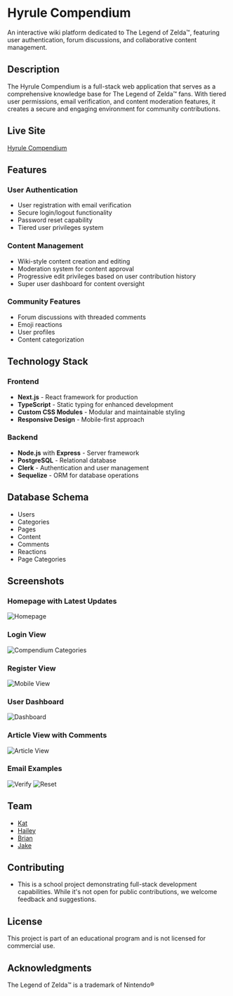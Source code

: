 # Hyrule Compendium

An interactive wiki platform dedicated to The Legend of Zelda™, featuring user authentication, forum discussions, and collaborative content management.

## Description

The Hyrule Compendium is a full-stack web application that serves as a comprehensive knowledge base for The Legend of Zelda™ fans. With tiered user permissions, email verification, and content moderation features, it creates a secure and engaging environment for community contributions.

## Live Site
[Hyrule Compendium](https://hyrule-compendium.magicapps.dev/)

## Features

### User Authentication
- User registration with email verification
- Secure login/logout functionality
- Password reset capability
- Tiered user privileges system

### Content Management
- Wiki-style content creation and editing
- Moderation system for content approval
- Progressive edit privileges based on user contribution history
- Super user dashboard for content oversight

### Community Features
- Forum discussions with threaded comments
- Emoji reactions
- User profiles
- Content categorization

## Technology Stack

### Frontend
- **Next.js** - React framework for production
- **TypeScript** - Static typing for enhanced development
- **Custom CSS Modules** - Modular and maintainable styling
- **Responsive Design** - Mobile-first approach

### Backend
- **Node.js** with **Express** - Server framework
- **PostgreSQL** - Relational database
- **Clerk** - Authentication and user management
- **Sequelize** - ORM for database operations

## Database Schema
- Users
- Categories
- Pages
- Content
- Comments
- Reactions
- Page Categories

## Screenshots

### Homepage with Latest Updates
![Homepage](screenshots/home_ss.png)

### Login View 
![Compendium Categories](screenshots/login_ss.png)

### Register View
![Mobile View](screenshots/register_ss.png)

### User Dashboard
![Dashboard](screenshots/profile_ss.png)

### Article View with Comments
![Article View](screenshots/page_ss.png)

### Email Examples
![Verify](screenshots/verify_ss.png)
![Reset](screenshots/reset_ss.png)


## Team
- [Kat](https://github.com/dauntss)
- [Hailey](https://github.com/Cinnlight)
- [Brian](https://github.com/Duck-Method)
- [Jake](https://github.com/MagicInUse)

## Contributing
- This is a school project demonstrating full-stack development capabilities. While it's not open for public contributions, we welcome feedback and suggestions.

## License
This project is part of an educational program and is not licensed for commercial use.

## Acknowledgments
The Legend of Zelda™ is a trademark of Nintendo®